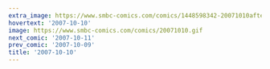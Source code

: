 ```yaml
---
extra_image: https://www.smbc-comics.com/comics/1448598342-20071010after.png
hovertext: '2007-10-10'
image: https://www.smbc-comics.com/comics/20071010.gif
next_comic: '2007-10-11'
prev_comic: '2007-10-09'
title: '2007-10-10'
---
```


